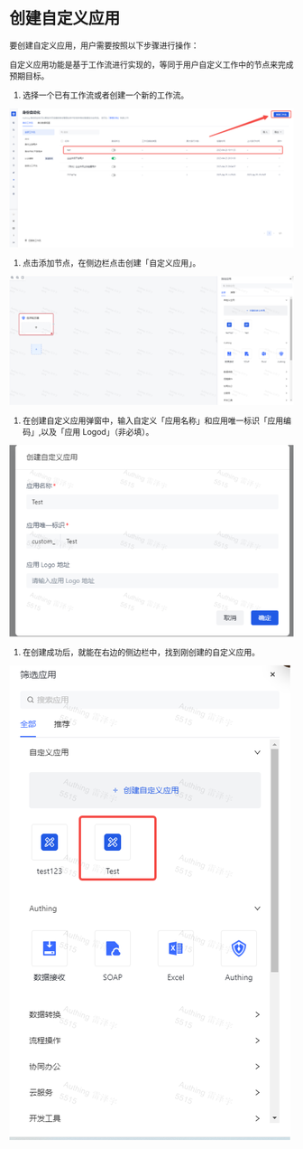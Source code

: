 # 创建自定义应用

要创建自定义应用，用户需要按照以下步骤进行操作：

自定义应用功能是基于工作流进行实现的，等同于用户自定义工作中的节点来完成预期目标。

1. 选择一个已有工作流或者创建一个新的工作流。

![](../../static/PUWgbhAk3owsSfxoOkicrwRFnzc.png)

1. 点击添加节点，在侧边栏点击创建「自定义应用」。

![](../../static/TuuObzbDaos5BVxZUepcEjGZnQf.png)

1. 在创建自定义应用弹窗中，输入自定义「应用名称」和应用唯一标识「应用编码」,以及「应用 Logod」（非必填）。

![](../../static/BVdtb8FiKoRMJJxqs94coI7snyh.png)

1. 在创建成功后，就能在右边的侧边栏中，找到刚创建的自定义应用。

![](../../static/Juj4bLzO5omV63xme6GcNXGmnuF.png)
